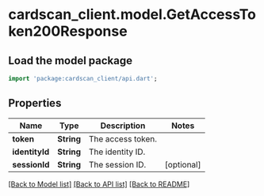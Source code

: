 # cardscan_client.model.GetAccessToken200Response

## Load the model package
```dart
import 'package:cardscan_client/api.dart';
```

## Properties
Name | Type | Description | Notes
------------ | ------------- | ------------- | -------------
**token** | **String** | The access token. | 
**identityId** | **String** | The identity ID. | 
**sessionId** | **String** | The session ID. | [optional] 

[[Back to Model list]](../README.md#documentation-for-models) [[Back to API list]](../README.md#documentation-for-api-endpoints) [[Back to README]](../README.md)


